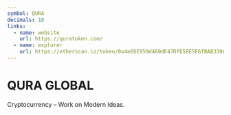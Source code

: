 ```yaml
---
symbol: QURA
decimals: 18
links:
  - name: website
    url: https://quratoken.com/
  - name: explorer
    url: https://etherscan.io/token/0x4eE6E959d460dE47DfE58E5E6fBAB330Ce8484b6
---
```


# QURA GLOBAL

Cryptocurrency – Work on Modern Ideas.
